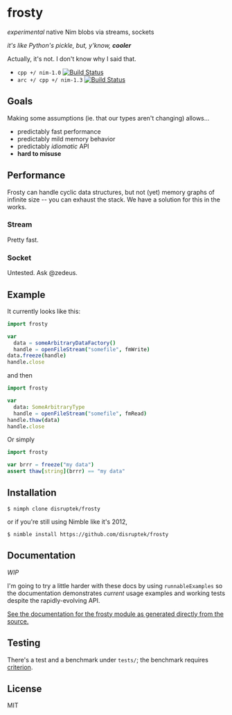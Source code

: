 # frosty
_experimental_ native Nim blobs via streams, sockets

_it's like Python's pickle, but, y'know, **cooler**_

Actually, it's not.  I don't know why I said that.

- `cpp +/ nim-1.0` [![Build Status](https://travis-ci.org/disruptek/frosty.svg?branch=master)](https://travis-ci.org/disruptek/frosty)
- `arc +/ cpp +/ nim-1.3` [![Build Status](https://travis-ci.org/disruptek/frosty.svg?branch=devel)](https://travis-ci.org/disruptek/frosty)

## Goals

Making some assumptions (ie. that our types aren't changing) allows...

- predictably fast performance
- predictably mild memory behavior
- predictably _idiomatic_ API
- **hard to misuse**

## Performance

Frosty can handle cyclic data structures, but not (yet) memory graphs of
infinite size -- you can exhaust the stack. We have a solution for this in the
works.

### Stream

Pretty fast.

### Socket

Untested.  Ask @zedeus.

## Example

It currently looks like this:

```nim
import frosty

var
  data = someArbitraryDataFactory()
  handle = openFileStream("somefile", fmWrite)
data.freeze(handle)
handle.close
```

and then

```nim
import frosty

var
  data: SomeArbitraryType
  handle = openFileStream("somefile", fmRead)
handle.thaw(data)
handle.close
```

Or simply

```nim
import frosty

var brrr = freeze("my data")
assert thaw[string](brrr) == "my data"
```

## Installation

```
$ nimph clone disruptek/frosty
```
or if you're still using Nimble like it's 2012,
```
$ nimble install https://github.com/disruptek/frosty
```

## Documentation

_WIP_

I'm going to try a little harder with these docs by using `runnableExamples`
so the documentation demonstrates _current_ usage examples and working tests
despite the rapidly-evolving API.

[See the documentation for the frosty module as generated directly from the
source.](https://disruptek.github.io/frosty/frosty.html)

## Testing

There's a test and a benchmark under `tests/`; the benchmark requires
[criterion](https://github.com/disruptek/criterion).

## License
MIT
